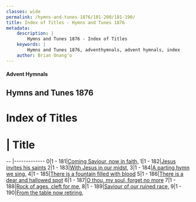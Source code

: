 ```yaml
---
classes: wide
permalink: /hymns-and-tunes-1876/101-200/181-190/
title: Index of Titles - Hymns and Tunes 1876
metadata:
    description: |
        Hymns and Tunes 1876 - Index of Titles
    keywords: |
        Hymns and Tunes 1876, adventhymnals, advent hymnals, index
    author: Brian Onang'o
---
```


#### Advent Hymnals

## Hymns and Tunes 1876

# Index of Titles
# | Title                        
-- |-------------
0|1 - 181|[Coming Saviour, now in faith,](/101-200/181-190/01.Coming-Saviour,-now-in-faith,)
1|1 - 182|[Jesus invites his saints](/101-200/181-190/02.Jesus-invites-his-saints)
2|1 - 183|[With Jesus in our midst,](/101-200/181-190/03.With-Jesus-in-our-midst,)
3|1 - 184|[A parting hymn we sing,](/101-200/181-190/04.A-parting-hymn-we-sing,)
4|1 - 185|[There is a fountain filled with blood](/101-200/181-190/05.There-is-a-fountain-filled-with-blood)
5|1 - 186|[There is a dear and hallowed spot](/101-200/181-190/06.There-is-a-dear-and-hallowed-spot)
6|1 - 187|[O thou, my soul, forget no more](/101-200/181-190/07.O-thou,-my-soul,-forget-no-more)
7|1 - 188|[Rock of ages, cleft for me,](/101-200/181-190/08.Rock-of-ages,-cleft-for-me,)
8|1 - 189|[Saviour of our ruined race,](/101-200/181-190/09.Saviour-of-our-ruined-race,)
9|1 - 190|[From the table now retiring,](/101-200/181-190/10.From-the-table-now-retiring,)